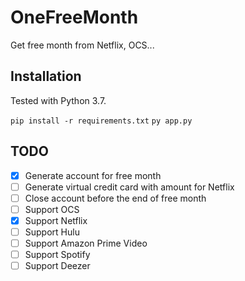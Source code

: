 # OneFreeMonth
Get free month from Netflix, OCS...

## Installation

Tested with Python 3.7.

`pip install -r requirements.txt`
`py app.py`

## TODO 

- [x] Generate account for free month
- [ ] Generate virtual credit card with amount for Netflix
- [ ] Close account before the end of free month
- [ ] Support OCS
- [x] Support Netflix
- [ ] Support Hulu
- [ ] Support Amazon Prime Video
- [ ] Support Spotify
- [ ] Support Deezer
